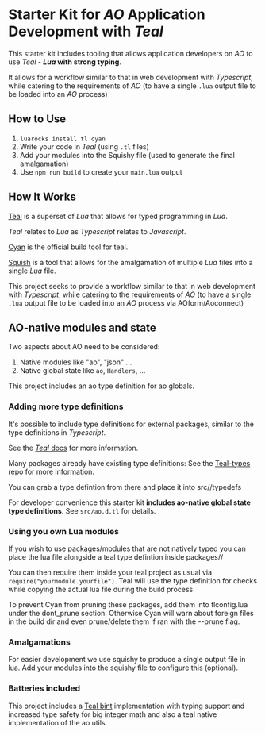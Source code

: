 # Starter Kit for *AO* Application Development with *Teal*

This starter kit includes tooling that allows application developers on *AO* to use *Teal* - ***Lua* with strong typing**.

It allows for a workflow similar to that in web development with *Typescript*, while catering to the requirements of *AO* (to have a single `.lua` output file to be loaded into an *AO* process)

## How to Use

1. ```luarocks install tl cyan```
2. Write your code in *Teal* (using `.tl` files)
3. Add your modules into the Squishy file (used to generate the final amalgamation)
4. Use `npm run build` to create your `main.lua` output



## How It Works

[Teal](https://github.com/teal-language/tl) is a superset of *Lua* that allows for typed programming in *Lua*.

*Teal* relates to *Lua* as *Typescript* relates to *Javascript*.

[Cyan](https://github.com/teal-language/cyan) is the official build tool for teal.

[Squish](https://github.com/LuaDist/squish) is a tool that allows for the amalgamation of multiple *Lua* files into a single *Lua* file.

This project seeks to provide a workflow similar to that in web development with *Typescript*, while catering to the requirements of *AO* (to have a single `.lua` output file to be loaded into an *AO* process via AOform/Aoconnect)

## AO-native modules and state

Two aspects about AO need to be considered:

1. Native modules like "ao", "json" ...
2. Native global state like `ao`, `Handlers`, ... 

This project includes an ao type definition for ao globals.

### Adding more type definitions

It's possible to include type definitions for external packages, similar to the type definitions in *Typescript*.

See the [*Teal* docs](https://github.com/teal-language/tl?tab=readme-ov-file) for more information.

Many packages already have existing type definitions: See the [Teal-types](https://github.com/teal-language/teal-types/) repo for more information.

You can grab a type defintion from there and place it into src/<your project>/typedefs

For developer convenience this starter kit **includes ao-native global state type definitions**. See `src/ao.d.tl` for details.

### Using you own Lua modules
If you wish to use packages/modules that are not natively typed you can place the lua file alongside a teal type defintion inside packages/<package name>/

You can then require them inside your teal project as usual via `require("yourmodule.yourfile")`. Teal will use the type definition for checks while copying the actual lua file during the build process.

To prevent Cyan from pruning these packages, add them into tlconfig.lua under the dont_prune section. Otherwise Cyan will warn about foreign files in the build dir and even prune/delete them if ran with the --prune flag.

### Amalgamations
For easier development we use squishy to produce a single output file in lua. Add your modules into the squishy file to configure this (optional).

### Batteries included
This project includes a [Teal bint](https://github.com/AutonomousResearch/teal-bint) implementation with typing support and increased type safety for big integer math and also a teal native implementation of the ao utils.